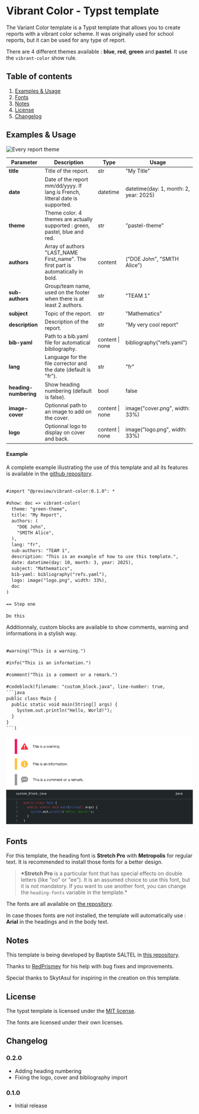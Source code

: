 # Vibrant Color - Typst template

The Variant Color template is a Typst template that allows you to create reports with a vibrant color scheme. It was originally used for school reports, but it can be used for any type of report.

There are 4 different themes available : **blue**, **red**, **green** and **pastel**. It use the `vibrant-color` show rule.

## Table of contents

1. [Examples & Usage](#examples--usage)
1. [Fonts](#fonts)
1. [Notes](#notes)
1. [License](#license)
1. [Changelog](#changelog)

## Examples & Usage

![Every report theme](./thumbnail-colors.png)

| **Parameter**         | **Description**                                                                   | **Type**        | **Usage**                              |
| --------------------- | --------------------------------------------------------------------------------- | --------------- | -------------------------------------- |
| **title**             | Title of the report.                                                              | str             | "My Title"                             |
| **date**              | Date of the report mm/dd/yyyy. If lang is French, litteral date is supported.     | datetime        | datetime(day: 1, month: 2, year: 2025) |
| **theme**             | Theme color. 4 themes are actually supported : green, pastel, blue and red.       | str             | "pastel-theme"                         |
| **authors**           | Array of authors "LAST_NAME First_name". The first part is automatically in bold. | content         | ("DOE John", "SMITH Alice")            |
| **sub-authors**       | Group/team name, used on the footer when there is at least 2 authors.             | str             | "TEAM 1"                               |
| **subject**           | Topic of the report.                                                              | str             | "Mathematics"                          |
| **description**       | Description of the report.                                                        | str             | "My very cool report"                  |
| **bib-yaml**          | Path to a bib.yaml file for automatical bibliography.                             | content \| none | bibliography("refs.yaml")              |
| **lang**              | Language for the file corrector and the date (default is "fr").                   | str             | "fr"                                   |
| **heading-numbering** | Show heading numbering (default is false).                                        | bool            | false                                  |
| **image-cover**       | Optionnal path to an image to add on the cover.                                   | content \| none | image("cover.png", width: 33%)         |
| **logo**              | Optionnal logo to display on cover and back.                                      | content \| none | image("logo.png", width: 33%)          |

#### Example

A complete example illustrating the use of this template and all its features is available in the [github repository](https://github.com/SHAfoin/shafoin-typst-template/blob/main/example/example.pdf).

```typst

#import "@preview/vibrant-color:0.1.0": *

#show: doc => vibrant-color(
  theme: "green-theme",
  title: "My Report",
  authors: (
    "DOE John",
    "SMITH Alice",
  ),
  lang: "fr",
  sub-authors: "TEAM 1",
  description: "This is an example of how to use this template.",
  date: datetime(day: 10, month: 3, year: 2025),
  subject: "Mathematics",
  bib-yaml: bibliography("refs.yaml"),
  logo: image("logo.png", width: 33%),
  doc
)

== Step one

Do this

```

Additionnaly, custom blocks are available to show comments, warning and informations in a stylish way.

````typst

#warning("This is a warning.")

#info("This is an information.")

#comment("This is a comment or a remark.")

#codeblock(filename: "custom_block.java", line-number: true,
```java
public class Main {
  public static void main(String[] args) {
    System.out.println("Hello, World!");
  }
}
```)

````

![Custom blocks](./thumbnail-custom_blocks.png)

## Fonts

For this template, the heading font is **Stretch Pro** with **Metropolis** for regular text. It is recommended to install those fonts for a better design.

> **\*Stretch Pro** is a particular font that has special effects on double letters (like "oo" or "ee"). It is an assumed choice to use this font, but it is not mandatory. If you want to use another font, you can change the `heading-fonts` variable in the template.\*

The fonts are all available on [the repository](https://github.com/SHAfoin/shafoin-typst-template/tree/main/font).

In case thoses fonts are not installed, the template will automatically use : **Arial** in the headings and in the body text.

## Notes

This template is being developed by Baptiste SALTEL in [this repository](https://github.com/SHAfoin/shafoin-typst-template).

Thanks to [RedPrismey](https://github.com/RedPrismey) for his help with bug fixes and improvements.

Special thanks to SkytAsul for inspiring in the creation on this template.

## License

The typst template is licensed under the [MIT license](https://github.com/SHAfoin/shafoin-typst-template/blob/main/LICENSE).

The fonts are licensed under their own licenses.

## Changelog

### 0.2.0

- Adding heading numbering
- Fixing the logo, cover and bibliography import

### 0.1.0

- Initial release
